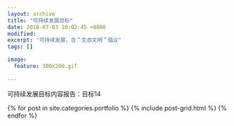 ```yaml
---
layout: archive
title: "可持续发展目标"
date: 2018-07-03 10:02:45 +0800
modified:
excerpt: "可持续发展，含＂生态文明＂倡议"
tags: []

image: 
  feature: 300x200.gif
  
---
```

 
可持续发展目标内容报告：目标14
 
 
 
<div class="tiles">
{% for post in site.categories.portfolio %}
{% include post-grid.html %}
{% endfor %}
</div><!-- /.tiles 把所有categories 有 portfolio 的列出来-->